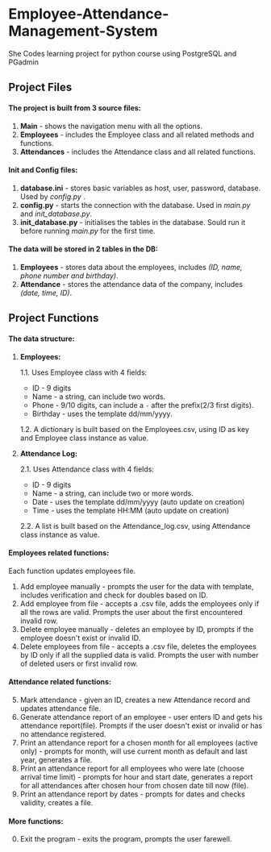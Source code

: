 # Employee-Attendance-Management-System
She Codes learning project for python course using PostgreSQL and PGadmin

## **Project Files**

#### **The project is built from 3 source files:**
1. **Main** - shows the navigation menu with all the options.
2. **Employees** - includes the Employee class and all related methods and functions.
3. **Attendances** - includes the Attendance class and all related functions.

#### Init and Config files:
1. **database.ini** - stores basic variables as host, user, password, database. Used by _config.py_ .
2. **config.py** - starts the connection with the database. Used in _main.py_ and _init_database.py_.
3. **init_database.py** - initialises the tables in the database. Sould run it before running _main.py_ for the first time.

#### **The data will be stored in 2 tables in the DB:**
1. **Employees** - stores data about the employees, includes _(ID, name, phone number and birthday)_.
2. **Attendance** - stores the attendance data of the company, includes _(date, time, ID)_.

## **Project Functions**

#### The data structure:
1. **Employees:**  

    1.1. Uses Employee class with 4 fields: 
    - ID - 9 digits  
    - Name - a string, can include two words.  
    - Phone - 9/10 digits, can include a `-` after the prefix(2/3 first digits).  
    - Birthday - uses the template dd/mm/yyyy.
    
    1.2. A dictionary is built based on the Employees.csv, using ID as key and Employee class instance as value.
2. **Attendance Log:** 
 
    2.1. Uses Attendance class with 4 fields: 
    - ID - 9 digits  
    - Name - a string, can include two or more words.
    - Date - uses the template dd/mm/yyyy (auto update on creation)
    - Time - uses the template HH:MM (auto update on creation)
    
    2.2. A list is built based on the Attendance_log.csv, using Attendance class instance as value.

#### Employees related functions: 
Each function updates employees file.  
1. Add employee manually - prompts the user for the data with template, includes verification and check for doubles based on ID.
2. Add employee from file - accepts a .csv file, adds the employees only if all the rows are valid. 
Prompts the user about the first encountered invalid row.
3. Delete employee manually - deletes an employee by ID, prompts if the employee doesn't exist or invalid ID.
4. Delete employees from file - accepts a .csv file, deletes the employees by ID only if all the supplied data is valid. 
Prompts the user with number of deleted users or first invalid row.

#### Attendance related functions:
5. Mark attendance - given an ID, creates a new Attendance record and updates attendance file.  
6. Generate attendance report of an employee - user enters ID and gets his attendance report(file). 
Prompts if the user doesn't exist or invalid or has no attendance registered.
7. Print an attendance report for a chosen month for all employees (active only) - prompts for month, 
will use current month as default and last year, generates a file.
8. Print an attendance report for all employees who were late (choose arrival time limit) - prompts for hour and start date, 
generates a report for all attendances after chosen hour from chosen date till now (file).
9. Print an attendance report by dates - prompts for dates and checks validity, creates a file.

#### More functions:
0. Exit the program - exits the program, prompts the user farewell.
